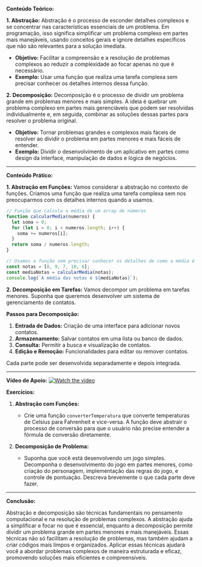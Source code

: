 **Conteúdo Teórico:**

**1. Abstração:**
Abstração é o processo de esconder detalhes complexos e se concentrar nas características essenciais de um problema. Em programação, isso significa simplificar um problema complexo em partes mais manejáveis, usando conceitos gerais e ignore detalhes específicos que não são relevantes para a solução imediata. 

- **Objetivo:** Facilitar a compreensão e a resolução de problemas complexos ao reduzir a complexidade ao focar apenas no que é necessário.
- **Exemplo:** Usar uma função que realiza uma tarefa complexa sem precisar conhecer os detalhes internos dessa função.

**2. Decomposição:**
Decomposição é o processo de dividir um problema grande em problemas menores e mais simples. A ideia é quebrar um problema complexo em partes mais gerenciáveis que podem ser resolvidas individualmente e, em seguida, combinar as soluções dessas partes para resolver o problema original.

- **Objetivo:** Tornar problemas grandes e complexos mais fáceis de resolver ao dividir o problema em partes menores e mais fáceis de entender.
- **Exemplo:** Dividir o desenvolvimento de um aplicativo em partes como design da interface, manipulação de dados e lógica de negócios.

---

**Conteúdo Prático:**

**1. Abstração em Funções:**
Vamos considerar a abstração no contexto de funções. Criamos uma função que realiza uma tarefa complexa sem nos preocuparmos com os detalhes internos quando a usamos.

```javascript
// Função que calcula a média de um array de números
function calcularMedia(numeros) {
  let soma = 0;
  for (let i = 0; i < numeros.length; i++) {
    soma += numeros[i];
  }
  return soma / numeros.length;
}

// Usamos a função sem precisar conhecer os detalhes de como a média é calculada
const notas = [8, 9, 7, 10, 6];
const mediaNotas = calcularMedia(notas);
console.log(`A média das notas é ${mediaNotas}`);
```

**2. Decomposição em Tarefas:**
Vamos decompor um problema em tarefas menores. Suponha que queremos desenvolver um sistema de gerenciamento de contatos.

**Passos para Decomposição:**

1. **Entrada de Dados:** Criação de uma interface para adicionar novos contatos.
2. **Armazenamento:** Salvar contatos em uma lista ou banco de dados.
3. **Consulta:** Permitir a busca e visualização de contatos.
4. **Edição e Remoção:** Funcionalidades para editar ou remover contatos.

Cada parte pode ser desenvolvida separadamente e depois integrada.

---

**Vídeo de Apoio:**
[![Watch the video](https://i.ytimg.com/vi/pRpjYrdb9UY/hq720.jpg?sqp=-oaymwE2CNAFEJQDSFXyq4qpAygIARUAAIhCGAFwAcABBvABAfgB_gmAAtAFigIMCAAQARhyIE0oOzAP&rs=AOn4CLAyAW1jA1qCUGJ83eTZYdTNiVfc3w)](https://youtu.be/pRpjYrdb9UY?si=CHz7ycik_EXVJVVX)

**Exercícios:**

1. **Abstração com Funções:**
   - Crie uma função `converterTemperatura` que converte temperaturas de Celsius para Fahrenheit e vice-versa. A função deve abstrair o processo de conversão para que o usuário não precise entender a fórmula de conversão diretamente.

2. **Decomposição de Problema:**
   - Suponha que você está desenvolvendo um jogo simples. Decomponha o desenvolvimento do jogo em partes menores, como criação do personagem, implementação das regras do jogo, e controle de pontuação. Descreva brevemente o que cada parte deve fazer.

---

**Conclusão:**

Abstração e decomposição são técnicas fundamentais no pensamento computacional e na resolução de problemas complexos. A abstração ajuda a simplificar e focar no que é essencial, enquanto a decomposição permite dividir um problema grande em partes menores e mais manejáveis. Essas técnicas não só facilitam a resolução de problemas, mas também ajudam a criar códigos mais limpos e organizados. Aplicar essas técnicas ajudará você a abordar problemas complexos de maneira estruturada e eficaz, promovendo soluções mais eficientes e compreensíveis.